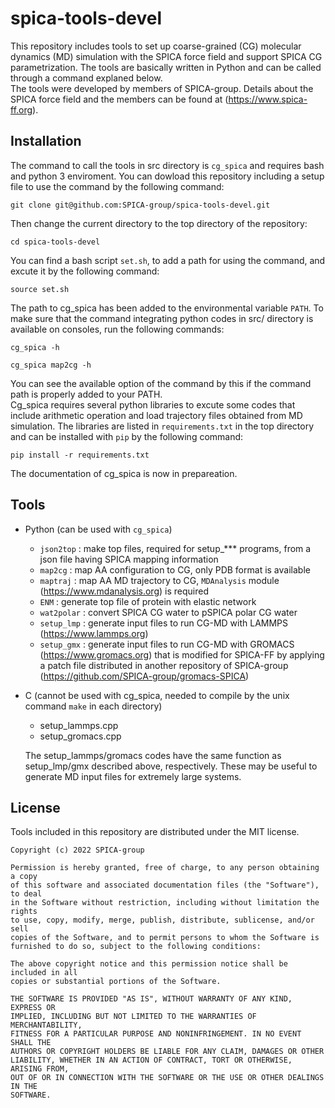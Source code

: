 # spica-tools-devel
This repository includes tools to set up coarse-grained (CG) molecular dynamics (MD) simulation 
with the SPICA force field and support SPICA CG parametrization.
The tools are basically written in Python and can be called through a command explaned below.  
The tools were developed by members of SPICA-group. Details about the SPICA force field and 
the members can be found at (https://www.spica-ff.org).  

## Installation  
The command to call the tools in src directory is `cg_spica` and requires bash and python 3 enviroment.
You can dowload this repository including a setup file to use the command by the following command:  

    git clone git@github.com:SPICA-group/spica-tools-devel.git  
    
Then change the current directory to the top directory of the repository:  

    cd spica-tools-devel  
    
You can find a bash script `set.sh`, to add a path for using the command, and excute it by the following 
command:  

    source set.sh  
    
The path to cg_spica has been added to the environmental variable `PATH`. To make sure that the command 
integrating
python codes in src/ directory is available on consoles, run the following commands:

    cg_spica -h  
    
    cg_spica map2cg -h  
    
You can see the available option of the command by this if the command path is properly added to your PATH.  
Cg_spica requires several python libraries to excute some codes that include arithmetic operation and load 
trajectory files obtained from MD simulation. The libraries are listed in `requirements.txt` in the top 
directory and can be installed with `pip` by the following command:  

    pip install -r requirements.txt  
    
The documentation of cg_spica is now in prepareation.


## Tools
* Python (can be used with `cg_spica`)
  * `json2top`  : make top files, required for setup_*** programs, from a json file having SPICA mapping 
                  information  
  * `map2cg`    : map AA configuration to CG, only PDB format is available
  * `maptraj`   : map AA MD trajectory to CG, `MDAnalysis` module (https://www.mdanalysis.org) is required
  * `ENM`       : generate top file of protein with elastic network
  * `wat2polar` : convert SPICA CG water to pSPICA polar CG water
  * `setup_lmp` : generate input files to run CG-MD with LAMMPS (https://www.lammps.org)
  * `setup_gmx` : generate input files to run CG-MD with GROMACS (https://www.gromacs.org) that is modified 
                  for SPICA-FF by applying a patch file distributed in another repository of SPICA-group 
                  (https://github.com/SPICA-group/gromacs-SPICA)

* C (cannot be used with cg_spica, needed to compile by the unix command `make` in each directory) 
  * setup_lammps.cpp 
  * setup_gromacs.cpp  
  
  The setup_lammps/gromacs codes have the same function as setup_lmp/gmx described above, 
  respectively. These may be useful to generate MD input files for extremely large systems.  

## License

Tools included in this repository are distributed under the MIT license.  

    Copyright (c) 2022 SPICA-group

    Permission is hereby granted, free of charge, to any person obtaining a copy
    of this software and associated documentation files (the "Software"), to deal
    in the Software without restriction, including without limitation the rights
    to use, copy, modify, merge, publish, distribute, sublicense, and/or sell
    copies of the Software, and to permit persons to whom the Software is
    furnished to do so, subject to the following conditions:

    The above copyright notice and this permission notice shall be included in all
    copies or substantial portions of the Software.

    THE SOFTWARE IS PROVIDED "AS IS", WITHOUT WARRANTY OF ANY KIND, EXPRESS OR
    IMPLIED, INCLUDING BUT NOT LIMITED TO THE WARRANTIES OF MERCHANTABILITY,
    FITNESS FOR A PARTICULAR PURPOSE AND NONINFRINGEMENT. IN NO EVENT SHALL THE
    AUTHORS OR COPYRIGHT HOLDERS BE LIABLE FOR ANY CLAIM, DAMAGES OR OTHER
    LIABILITY, WHETHER IN AN ACTION OF CONTRACT, TORT OR OTHERWISE, ARISING FROM,
    OUT OF OR IN CONNECTION WITH THE SOFTWARE OR THE USE OR OTHER DEALINGS IN THE
    SOFTWARE.
